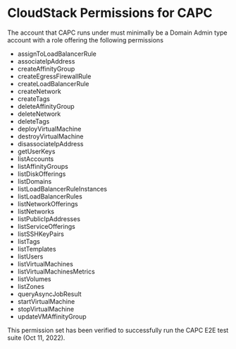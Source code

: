 # CloudStack Permissions for CAPC

The account that CAPC runs under must minimally be a Domain Admin type account with a role offering the following permissions

* assignToLoadBalancerRule
* associateIpAddress
* createAffinityGroup
* createEgressFirewallRule
* createLoadBalancerRule
* createNetwork
* createTags
* deleteAffinityGroup
* deleteNetwork
* deleteTags
* deployVirtualMachine
* destroyVirtualMachine
* disassociateIpAddress
* getUserKeys
* listAccounts
* listAffinityGroups
* listDiskOfferings
* listDomains
* listLoadBalancerRuleInstances
* listLoadBalancerRules
* listNetworkOfferings
* listNetworks
* listPublicIpAddresses
* listServiceOfferings
* listSSHKeyPairs
* listTags
* listTemplates
* listUsers
* listVirtualMachines
* listVirtualMachinesMetrics
* listVolumes
* listZones
* queryAsyncJobResult
* startVirtualMachine
* stopVirtualMachine
* updateVMAffinityGroup

This permission set has been verified to successfully run the CAPC E2E test suite (Oct 11, 2022).
